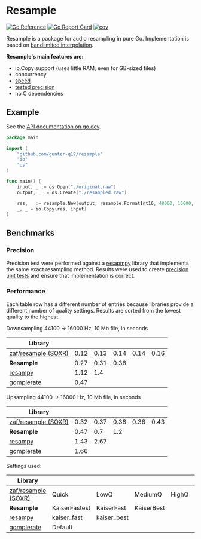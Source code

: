 # Resample

[![Go Reference](https://pkg.go.dev/badge/github.com/Gunter-Q12/Resample.svg)](https://pkg.go.dev/github.com/Gunter-Q12/Resample)
[![Go Report Card](https://goreportcard.com/badge/github.com/Gunter-Q12/Resample)](https://goreportcard.com/report/github.com/Gunter-Q12/Resample)
[![cov](https://Gunter-Q12.github.io/Resample/badges/coverage.svg)](https://github.com/Gunter-Q12/Resample/actions)

Resample is a package for audio resampling in pure Go.
Implementation is based on [bandlimited interpolation](https://ccrma.stanford.edu/~jos/resample/resample.pdf).

**Resample's main features are:**

- io.Copy support (uses little RAM, even for GB-sized files)
- concurrency
- [speed](#performance)
- [tested precision](#precision)
- no C dependencies

## Example

See the [API documentation on go.dev](https://pkg.go.dev/github.com/gunter-q12/resample).

```go
package main

import (
	"github.com/gunter-q12/resample"
	"io"
	"os"
)

func main() {
	input, _ := os.Open("./original.raw")
	output, _ := os.Create("./resampled.raw")

	res, _ := resample.New(output, resample.FormatInt16, 48000, 16000, 2)
	_, _ = io.Copy(res, input)
}
```

## Benchmarks

### Precision

Precision test were performed against
a [resapmpy](https://resampy.readthedocs.io/en/stable/) library
that implements the same exact resampling method.
Results were used to create [precision unit tests](precision_test.go)
and ensure that implementation is correct.

### Performance

Each table row has a different number of entries because libraries
provide a different number of quality settings.
Results are sorted from the lowest quality to the highest.


Downsampling 44100 -> 16000 Hz, 10 Mb file, in seconds

| Library                                                |      |      |      |      |      |
|--------------------------------------------------------|------|------|------|------|------|
| [zaf/resample (SOXR)](https://github.com/zaf/resample) | 0.12 | 0.13 | 0.14 | 0.14 | 0.16 |
| **Resample**                                           | 0.27 | 0.31 | 0.38 |      |      |
| [resampy](https://resampy.readthedocs.io/en/stable/)   | 1.12 | 1.4  |      |      |      |
| [gomplerate](https://github.com/zeozeozeo/gomplerate)  | 0.47 |      |      |      |      |

Upsampling 44100 -> 16000 Hz, 10 Mb file, in seconds

| Library                                                |      |      |      |      |      |
|--------------------------------------------------------|------|------|------|------|------|
| [zaf/resample (SOXR)](https://github.com/zaf/resample) | 0.32 | 0.37 | 0.38 | 0.36 | 0.43 |
| **Resample**                                           | 0.47 | 0.7  | 1.2  |      |      |
| [resampy](https://resampy.readthedocs.io/en/stable/)   | 1.43 | 2.67 |      |      |      |
| [gomplerate](https://github.com/zeozeozeo/gomplerate)  | 1.66 |      |      |      |      |


Settings used:

| Library                                                |               |             |            |       |           |
|--------------------------------------------------------|---------------|-------------|------------|-------|-----------|
| [zaf/resample (SOXR)](https://github.com/zaf/resample) | Quick         | LowQ        | MediumQ    | HighQ | VeryHighQ |
| **Resample**                                           | KaiserFastest | KaiserFast  | KaiserBest |       |           |
| [resampy](https://resampy.readthedocs.io/en/stable/)   | kaiser_fast   | kaiser_best |            |       |           |
| [gomplerate](https://github.com/zeozeozeo/gomplerate)  | Default       |             |            |       |           |
